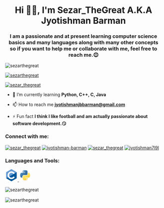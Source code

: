 <h1 align="center">Hi 👋🫡, I'm Sezar_TheGreat A.K.A Jyotishman Barman</h1>
<h3 align="center">I am a passionate and at present learning computer science basics and many languages along with many other concepts so if you want to help me or collaborate with me, feel free to reach me.😊</h3>

<p align="left"> <img src="https://komarev.com/ghpvc/?username=sezarthegreat&label=Profile%20views&color=0e75b6&style=flat" alt="sezarthegreat" /> </p>

<p align="left"> <a href="https://github.com/ryo-ma/github-profile-trophy"><img src="https://github-profile-trophy.vercel.app/?username=sezarthegreat" alt="sezarthegreat" /></a> </p>

<p align="left"> <a href="https://twitter.com/sezar_thegreat" target="blank"><img src="https://img.shields.io/twitter/follow/sezar_thegreat?logo=twitter&style=for-the-badge" alt="sezar_thegreat" /></a> </p>

- 🌱 I’m currently learning **Python, C++, C, Java**

- 📫 How to reach me **jyotishmanjbbarman@gmail.com**

- ⚡ Fun fact **I think I like football and am actually passionate about software development.😏**

<h3 align="left">Connect with me:</h3>
<p align="left">
<a href="https://twitter.com/sezar_thegreat" target="blank"><img align="center" src="https://raw.githubusercontent.com/rahuldkjain/github-profile-readme-generator/master/src/images/icons/Social/twitter.svg" alt="sezar_thegreat" height="30" width="40" /></a>
<a href="https://linkedin.com/in/jyotishman-barman" target="blank"><img align="center" src="https://raw.githubusercontent.com/rahuldkjain/github-profile-readme-generator/master/src/images/icons/Social/linked-in-alt.svg" alt="jyotishman-barman" height="30" width="40" /></a>
<a href="https://instagram.com/sezar_thegreat" target="blank"><img align="center" src="https://raw.githubusercontent.com/rahuldkjain/github-profile-readme-generator/master/src/images/icons/Social/instagram.svg" alt="sezar_thegreat" height="30" width="40" /></a>
<a href="https://auth.geeksforgeeks.org/user/jyotishman7l9l" target="blank"><img align="center" src="https://raw.githubusercontent.com/rahuldkjain/github-profile-readme-generator/master/src/images/icons/Social/geeks-for-geeks.svg" alt="jyotishman7l9l" height="30" width="40" /></a>
</p>

<h3 align="left">Languages and Tools:</h3>
<p align="left"> <a href="https://www.cprogramming.com/" target="_blank" rel="noreferrer"> <img src="https://raw.githubusercontent.com/devicons/devicon/master/icons/c/c-original.svg" alt="c" width="40" height="40"/> </a> <a href="https://www.python.org" target="_blank" rel="noreferrer"> <img src="https://raw.githubusercontent.com/devicons/devicon/master/icons/python/python-original.svg" alt="python" width="40" height="40"/> </a> </p>

<p><img align="center" src="https://github-readme-stats.vercel.app/api/top-langs?username=sezarthegreat&show_icons=true&locale=en&layout=compact" alt="sezarthegreat" /></p>

<p><img align="center" src="https://github-readme-streak-stats.herokuapp.com/?user=sezarthegreat&" alt="sezarthegreat" /></p>
